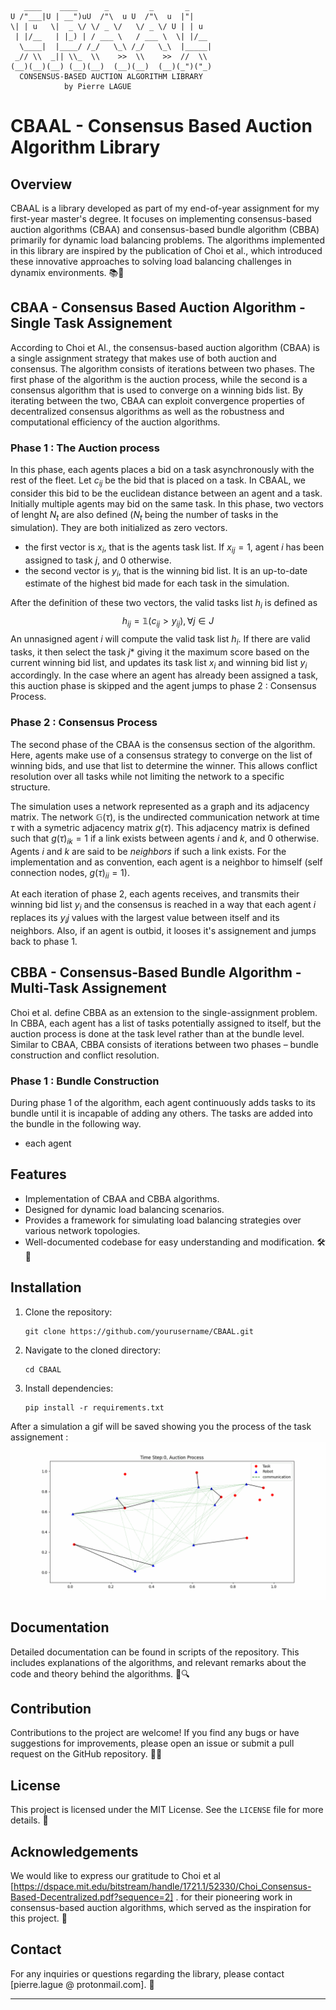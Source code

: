 ```
   ____    ____      _         _       _      
U /"___|U | __")uU  /"\  u U  /"\  u  |"|     
\| | u   \|  _ \/ \/ _ \/   \/ _ \/ U | | u   
 | |/__   | |_) | / ___ \   / ___ \  \| |/__  
  \____|  |____/ /_/   \_\ /_/   \_\  |_____| 
 _// \\  _|| \\_  \\    >>  \\    >>  //  \\  
(__)(__)(__) (__)(__)  (__)(__)  (__)(_")("_)
  CONSENSUS-BASED AUCTION ALGORITHM LIBRARY
            by Pierre LAGUE
```

# CBAAL - Consensus Based Auction Algorithm Library

## Overview

CBAAL is a library developed as part of my end-of-year assignment for my first-year master's degree. It focuses on implementing consensus-based auction algorithms (CBAA) and consensus-based bundle algorithm (CBBA) primarily for dynamic load balancing problems. The algorithms implemented in this library are inspired by the publication of Choi et al., which introduced these innovative approaches to solving load balancing challenges in dynamix environments. 📚💼




## CBAA - Consensus Based Auction Algorithm - Single Task Assignement

According to Choi et Al., the consensus-based auction algorithm (CBAA) is a single assignment strategy that makes use of both auction and consensus. The algorithm consists of iterations between two phases. The first phase of the algorithm is the auction process, while the second is a consensus algorithm that is used to converge on a winning bids list. By iterating between the two, CBAA can exploit convergence properties of decentralized consensus algorithms as well as the robustness and computational efficiency of the auction algorithms.

### Phase 1 : The Auction process

In this phase, each agents places a bid on a task asynchronously with the rest of the fleet. Let $c_{ij}$ be the bid that is placed on a task. In CBAAL, we consider this bid to be the euclidean distance between an agent and a task. Initially multiple agents may bid on the same task. In this phase, two vectors of lenght $N_t$ are also defined ($N_t$ being the number of tasks in the simulation). They are both initialized as zero vectors.
- the first vector is $x_i$, that is the agents task list. If $x_{ij}=1$, agent $i$ has been assigned to task $j$, and 0 otherwise.
- the second vector is $y_i$, that is the winning bid list. It is an up-to-date estimate of the highest bid made for each task in the simulation.

After the definition of these two vectors, the valid tasks list $h_i$ is defined as $$h_{ij} = \mathbb{1} (c_{ij} > y_{ij}), \forall j \in J$$
An unnasigned agent $i$ will compute the valid task list $h_i$. If there are valid tasks, it then select the task $j*$ giving it the maximum score based on the current winning bid list, and updates its task list $x_i$ and winning bid list $y_i$ accordingly. In the case where an agent has already been assigned a task, this auction phase is skipped and the agent jumps to phase 2 : Consensus Process.

### Phase 2 : Consensus Process

The second phase of the CBAA is the consensus section of the algorithm. Here, agents make use of a consensus strategy to converge on the list of winning bids, and use that list to determine the winner. This allows conflict resolution over all tasks while not limiting the network to a specific structure.

The simulation uses a network represented as a graph and its adjacency matrix. The network $\mathbb{G}(\tau)$, is the undirected communication network at time $\tau$ with a symetric adjacency matrix $g(\tau)$. This adjacency matrix is defined such that $g(\tau) _{ik}=1$ if a link exists between agents $i$ and $k$, and 0 otherwise. Agents $i$ and $k$ are said to be *neighbors* if such a link exists. For the implementation and as convention, each agent is a neighbor to himself (self connection nodes, $g(\tau)_{ii}=1$).

At each iteration of phase 2, each agents receives, and transmits their winning bid list $y_i$ and the consensus is reached in a way that each agent $i$ replaces its $y_ij$ values with the largest value between itself and its neighbors. Also, if an agent is outbid, it looses it's assignement and jumps back to phase 1.


## CBBA - Consensus-Based Bundle Algorithm - Multi-Task Assignement

Choi et al. define CBBA as an extension to the single-assignment problem. In CBBA, each agent has a list of tasks potentially assigned to itself, but the auction process is done at the task level rather than at the bundle level. Similar to CBAA, CBBA consists of iterations between two phases – bundle construction and conflict resolution.

### Phase 1 : Bundle Construction

During phase 1 of the algorithm, each agent continuously adds tasks to its bundle until it is incapable of adding any others. The tasks are added into the bundle in the following way. 
- each agent 

## Features

- Implementation of CBAA and CBBA algorithms.
- Designed for dynamic load balancing scenarios.
- Provides a framework for simulating load balancing strategies over various network topologies.
- Well-documented codebase for easy understanding and modification. 🛠️📝

## Installation

1. Clone the repository:
   ```
   git clone https://github.com/yourusername/CBAAL.git
   ```

2. Navigate to the cloned directory:
   ```
   cd CBAAL
   ```

3. Install dependencies:
   ```
   pip install -r requirements.txt
   ```

After a simulation a gif will be saved showing you the process of the task assignement : 
![](https://github.com/Jakcrimson/CBAAL/blob/master/python-script/my_gif/simulation.gif)

## Documentation

Detailed documentation can be found in scripts of the repository. This includes explanations of the algorithms, and relevant remarks about the code and theory behind the algorithms. 📖🔍

## Contribution

Contributions to the project are welcome! If you find any bugs or have suggestions for improvements, please open an issue or submit a pull request on the GitHub repository. 🚀👥

## License

This project is licensed under the MIT License. See the `LICENSE` file for more details. 📜

## Acknowledgements

We would like to express our gratitude to Choi et al [https://dspace.mit.edu/bitstream/handle/1721.1/52330/Choi_Consensus-Based-Decentralized.pdf?sequence=2] . for their pioneering work in consensus-based auction algorithms, which served as the inspiration for this project. 🙏

## Contact

For any inquiries or questions regarding the library, please contact [pierre.lague @ protonmail.com]. 📧

---
